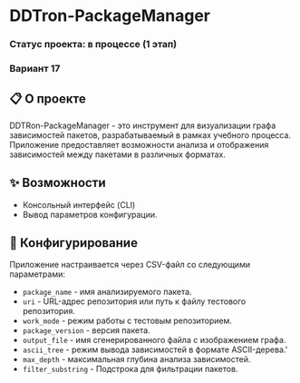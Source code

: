 # DDTron-PackageManager

### Статус проекта: в процессе (1 этап)
### Вариант 17

## 📋 О проекте
DDTRon-PackageManager - это инструмент для визуализации графа зависимостей пакетов, разрабатываемый в рамках учебного процесса. Приложение предоставляет возможности анализа и отображения зависимостей между пакетами в различных форматах.

## ✨ Возможности
- Консольный интерфейс (CLI)
- Вывод параметров конфигурации.

## 🔧 Конфигурирование
Приложение настраивается через CSV-файл со следующими параметрами:<br>
- `package_name` - имя анализируемого пакета.
- `uri` - URL-адрес репозитория или путь к файлу тестового репозитория.
- `work_mode` - режим работы с тестовым репозиторием.
- `package_version` - версия пакета.
- `output_file` - имя сгенерированного файла с изображением графа.
- `ascii_tree` - режим вывода зависимостей в формате ASCII-дерева.'
- `max_depth` - максимальная глубина анализа зависимостей.
- `filter_substring` - Подстрока для фильтрации пакетов.